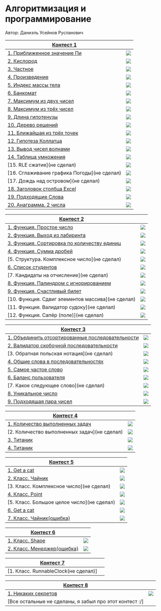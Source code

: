 # Алгоритмизация и программирование

Автор: Даниэль Усейнов Русланович

|[Контест 1](https://contest.yandex.ru/contest/52142/problems/) |  |
| --- | :-: |
| [1. Приближенное значение Пи](https://github.com/gingerrooty/CFU-FTI-PI-231-2-/blob/3ef7f201c1cf5e027e897eb8a4ddfcd8f0cc7769/course_01/contest_01/01.cpp) | ![](https://raw.githubusercontent.com/VladimirChabanov/alg_and_prog_2023_prt/main/img/cpp.png) |
| [2. Кислород](https://github.com/gingerrooty/CFU-FTI-PI-231-2-/blob/5d7c8d6dbe7814364d4cbf91db387d6dba2edfc9/course_01/contest_01/02.go) | ![](https://raw.githubusercontent.com/VladimirChabanov/alg_and_prog_2023_prt/main/img/go.png) |
| [3. Частное](https://github.com/gingerrooty/CFU-FTI-PI-231-2-/blob/5d7c8d6dbe7814364d4cbf91db387d6dba2edfc9/course_01/contest_01/03.cpp) | ![](https://raw.githubusercontent.com/VladimirChabanov/alg_and_prog_2023_prt/main/img/cpp.png) |
| [4. Произведение](https://github.com/gingerrooty/CFU-FTI-PI-231-2-/blob/5d7c8d6dbe7814364d4cbf91db387d6dba2edfc9/course_01/contest_01/04.go) | ![](https://raw.githubusercontent.com/VladimirChabanov/alg_and_prog_2023_prt/main/img/go.png) |
| [5. Индекс массы тела](https://github.com/gingerrooty/CFU-FTI-PI-231-2-/blob/f1a30546298c5f8b7be6fa3d9424b2fa73f0c9e0/course_01/contest_01/05.cpp) | ![](https://raw.githubusercontent.com/VladimirChabanov/alg_and_prog_2023_prt/main/img/cpp.png) |
| [6. Банкомат](https://github.com/gingerrooty/CFU-FTI-PI-231-2-/blob/f1a30546298c5f8b7be6fa3d9424b2fa73f0c9e0/course_01/contest_01/06.go) | ![](https://raw.githubusercontent.com/VladimirChabanov/alg_and_prog_2023_prt/main/img/go.png) |
| [7. Максимум из двух чисел](https://github.com/gingerrooty/CFU-FTI-PI-231-2-/blob/f1a30546298c5f8b7be6fa3d9424b2fa73f0c9e0/course_01/contest_01/07.cpp) | ![](https://raw.githubusercontent.com/VladimirChabanov/alg_and_prog_2023_prt/main/img/cpp.png) |
| [8. Максимум из трёх чисел](https://github.com/gingerrooty/CFU-FTI-PI-231-2-/blob/f1a30546298c5f8b7be6fa3d9424b2fa73f0c9e0/course_01/contest_01/08.go) | ![](https://raw.githubusercontent.com/VladimirChabanov/alg_and_prog_2023_prt/main/img/go.png) |
| [9. Длина гипотенузы](https://github.com/gingerrooty/CFU-FTI-PI-231-2-/blob/f1a30546298c5f8b7be6fa3d9424b2fa73f0c9e0/course_01/contest_01/09.cpp) | ![](https://raw.githubusercontent.com/VladimirChabanov/alg_and_prog_2023_prt/main/img/cpp.png) |
| [10. Дерево решений](https://github.com/gingerrooty/CFU-FTI-PI-231-2-/blob/f1a30546298c5f8b7be6fa3d9424b2fa73f0c9e0/course_01/contest_01/10.go) | ![](https://raw.githubusercontent.com/VladimirChabanov/alg_and_prog_2023_prt/main/img/go.png) |
| [11. Ближайшая из трёх точек](https://github.com/gingerrooty/CFU-FTI-PI-231-2-/blob/f1a30546298c5f8b7be6fa3d9424b2fa73f0c9e0/course_01/contest_01/11.cpp) | ![](https://raw.githubusercontent.com/VladimirChabanov/alg_and_prog_2023_prt/main/img/cpp.png) |
| [12. Гипотеза Коллатца](https://github.com/gingerrooty/CFU-FTI-PI-231-2-/blob/f1a30546298c5f8b7be6fa3d9424b2fa73f0c9e0/course_01/contest_01/12.go) | ![](https://raw.githubusercontent.com/VladimirChabanov/alg_and_prog_2023_prt/main/img/go.png) |
| [13. Вывод чисел волнами](https://github.com/gingerrooty/CFU-FTI-PI-231-2-/blob/f1a30546298c5f8b7be6fa3d9424b2fa73f0c9e0/course_01/contest_01/13.cpp) | ![](https://raw.githubusercontent.com/VladimirChabanov/alg_and_prog_2023_prt/main/img/cpp.png) |
| [14. Таблица умножения](https://github.com/gingerrooty/CFU-FTI-PI-231-2-/blob/f1a30546298c5f8b7be6fa3d9424b2fa73f0c9e0/course_01/contest_01/14.go) | ![](https://raw.githubusercontent.com/VladimirChabanov/alg_and_prog_2023_prt/main/img/go.png) |
| [15. RLE сжатие](не сделал) | ![](https://raw.githubusercontent.com/VladimirChabanov/alg_and_prog_2023_prt/main/img/cpp.png) |
| [16. Сглаживание графика Погоды](не сделал) | ![](https://raw.githubusercontent.com/VladimirChabanov/alg_and_prog_2023_prt/main/img/go.png) |
| [17. Дождь над островом](не сделал) | ![](https://raw.githubusercontent.com/VladimirChabanov/alg_and_prog_2023_prt/main/img/cpp.png) |
| [18. Заголовок столбца Excel](https://github.com/gingerrooty/CFU-FTI-PI-231-2-/blob/f1a30546298c5f8b7be6fa3d9424b2fa73f0c9e0/course_01/contest_01/18.cpp) | ![](https://raw.githubusercontent.com/VladimirChabanov/alg_and_prog_2023_prt/main/img/cpp.png) |
| [19. Подходящие Слова](https://github.com/gingerrooty/CFU-FTI-PI-231-2-/blob/f1a30546298c5f8b7be6fa3d9424b2fa73f0c9e0/course_01/contest_01/19.cpp) | ![](https://raw.githubusercontent.com/VladimirChabanov/alg_and_prog_2023_prt/main/img/cpp.png) |
| [20. Анаграмма. 2 числа](https://github.com/gingerrooty/CFU-FTI-PI-231-2-/blob/f1a30546298c5f8b7be6fa3d9424b2fa73f0c9e0/course_01/contest_01/20.cpp) | ![](https://raw.githubusercontent.com/VladimirChabanov/alg_and_prog_2023_prt/main/img/cpp.png) |

|[Контест 2](https://contest.yandex.ru/contest/52676/problems/) |  |
| --- | :-: |
| [1. Функция. Простое число](https://github.com/gingerrooty/CFU-FTI-PI-231-2-/blob/2e24c44ae68d6934c80880085ce670c72640c155/course_01/contest_02/01.cpp) | ![](https://raw.githubusercontent.com/VladimirChabanov/alg_and_prog_2023_prt/main/img/cpp.png) |
| [2. Функция. Выход из лабиринта](https://github.com/gingerrooty/CFU-FTI-PI-231-2-/blob/2e24c44ae68d6934c80880085ce670c72640c155/course_01/contest_02/02.cpp) | ![](https://raw.githubusercontent.com/VladimirChabanov/alg_and_prog_2023_prt/main/img/cpp.png) |
| [3. Функция. Сортировка по количеству единиц](https://github.com/gingerrooty/CFU-FTI-PI-231-2-/blob/2e24c44ae68d6934c80880085ce670c72640c155/course_01/contest_02/03.cpp) | ![](https://raw.githubusercontent.com/VladimirChabanov/alg_and_prog_2023_prt/main/img/cpp.png) |
| [4. Функция. Сумма дробей](https://github.com/gingerrooty/CFU-FTI-PI-231-2-/blob/2e24c44ae68d6934c80880085ce670c72640c155/course_01/contest_02/04.cpp) | ![](https://raw.githubusercontent.com/VladimirChabanov/alg_and_prog_2023_prt/main/img/cpp.png) |
| [5. Структура. Комплексное число](не сделал) | ![](https://raw.githubusercontent.com/VladimirChabanov/alg_and_prog_2023_prt/main/img/cpp.png) |
| [6. Список студентов](https://github.com/gingerrooty/CFU-FTI-PI-231-2-/blob/2e24c44ae68d6934c80880085ce670c72640c155/course_01/contest_02/06.cpp) | ![](https://raw.githubusercontent.com/VladimirChabanov/alg_and_prog_2023_prt/main/img/cpp.png) |
| [7. Кандидаты на отчисление](не сделал) | ![](https://raw.githubusercontent.com/VladimirChabanov/alg_and_prog_2023_prt/main/img/cpp.png) |
| [8. Функция. Палиндром с игнорированием](https://github.com/gingerrooty/CFU-FTI-PI-231-2-/blob/2e24c44ae68d6934c80880085ce670c72640c155/course_01/contest_02/08.go) | ![](https://raw.githubusercontent.com/VladimirChabanov/alg_and_prog_2023_prt/main/img/go.png) |
| [9. Функция. Счастливый билет](https://github.com/gingerrooty/CFU-FTI-PI-231-2-/blob/2e24c44ae68d6934c80880085ce670c72640c155/course_01/contest_02/09.go) | ![](https://raw.githubusercontent.com/VladimirChabanov/alg_and_prog_2023_prt/main/img/go.png) |
| [10. Функция. Сдвиг элементов массива](не сделал) | ![](https://raw.githubusercontent.com/VladimirChabanov/alg_and_prog_2023_prt/main/img/go.png) |
| [11. Функция. Валидатор судоку](не сделал) | ![](https://raw.githubusercontent.com/VladimirChabanov/alg_and_prog_2023_prt/main/img/go.png) |
| [12. Функция. Сапёр (поле)](не сделал) | ![](https://raw.githubusercontent.com/VladimirChabanov/alg_and_prog_2023_prt/main/img/go.png) |

|[Контест 3](https://contest.yandex.ru/contest/53504/problems/) |  |
| --- | :-: |
| [1. Объединить отсортированные последовательности](https://github.com/gingerrooty/CFU-FTI-PI-231-2-/blob/4cd0d9b8aca8ac10889a3036147ab78ed2f586b9/course_01/contest_03/01.cpp) | ![](https://raw.githubusercontent.com/VladimirChabanov/alg_and_prog_2023_prt/main/img/cpp.png) |
| [2. Валидатор скобочной последовательности](https://github.com/gingerrooty/CFU-FTI-PI-231-2-/blob/4cd0d9b8aca8ac10889a3036147ab78ed2f586b9/course_01/contest_03/02.cpp) | ![](https://raw.githubusercontent.com/VladimirChabanov/alg_and_prog_2023_prt/main/img/cpp.png) |
| [3. Обратная польская нотация](не сделал) | ![](https://raw.githubusercontent.com/VladimirChabanov/alg_and_prog_2023_prt/main/img/cpp.png) |
| [4. Общие слова в последовательностях](https://github.com/gingerrooty/CFU-FTI-PI-231-2-/blob/4cd0d9b8aca8ac10889a3036147ab78ed2f586b9/course_01/contest_03/04.cpp) | ![](https://raw.githubusercontent.com/VladimirChabanov/alg_and_prog_2023_prt/main/img/cpp.png) |
| [5. Самое частое слово](https://github.com/gingerrooty/CFU-FTI-PI-231-2-/blob/4cd0d9b8aca8ac10889a3036147ab78ed2f586b9/course_01/contest_03/05.cpp) | ![](https://raw.githubusercontent.com/VladimirChabanov/alg_and_prog_2023_prt/main/img/cpp.png) |
| [6. Баланс пользователя](https://github.com/gingerrooty/CFU-FTI-PI-231-2-/blob/4cd0d9b8aca8ac10889a3036147ab78ed2f586b9/course_01/contest_03/06.cpp) | ![](https://raw.githubusercontent.com/VladimirChabanov/alg_and_prog_2023_prt/main/img/cpp.png) |
| [7. Какое следующее слово](не сделал) | ![](https://raw.githubusercontent.com/VladimirChabanov/alg_and_prog_2023_prt/main/img/cpp.png) |
| [8. Уникальное число](https://github.com/gingerrooty/CFU-FTI-PI-231-2-/blob/4cd0d9b8aca8ac10889a3036147ab78ed2f586b9/course_01/contest_03/08.go) | ![](https://raw.githubusercontent.com/VladimirChabanov/alg_and_prog_2023_prt/main/img/go.png) |
| [9. Подходящая пара чисел](https://github.com/gingerrooty/CFU-FTI-PI-231-2-/blob/4cd0d9b8aca8ac10889a3036147ab78ed2f586b9/course_01/contest_03/09.go) | ![](https://raw.githubusercontent.com/VladimirChabanov/alg_and_prog_2023_prt/main/img/go.png) |

|[Контест 4](https://contest.yandex.ru/contest/54625/problems/) |  |
| --- | :-: |
| [1. Количество выполненных задач](https://github.com/gingerrooty/CFU-FTI-PI-231-2-/blob/28ff887dd1a1f8ff5bfc7c5030f54369c392ae2e/course_01/contest_04/01/01.go) | ![](https://raw.githubusercontent.com/VladimirChabanov/alg_and_prog_2023_prt/main/img/go.png) |
| [2. Количество выполненных задач](не сделал) | ![](https://raw.githubusercontent.com/VladimirChabanov/alg_and_prog_2023_prt/main/img/cpp.png) |
| [3. Титаник](https://github.com/gingerrooty/CFU-FTI-PI-231-2-/blob/28ff887dd1a1f8ff5bfc7c5030f54369c392ae2e/course_01/contest_04/03/Titanic.cpp) | ![](https://raw.githubusercontent.com/VladimirChabanov/alg_and_prog_2023_prt/main/img/cpp.png) |
| [4. Титаник](https://github.com/gingerrooty/CFU-FTI-PI-231-2-/blob/28ff887dd1a1f8ff5bfc7c5030f54369c392ae2e/course_01/contest_04/04/Titanic.go) | ![](https://raw.githubusercontent.com/VladimirChabanov/alg_and_prog_2023_prt/main/img/go.png) |

|[Контест 5](https://contest.yandex.ru/contest/55465/problems/) |  |
| --- | :-: |
| [1. Get a cat](https://github.com/gingerrooty/CFU-FTI-PI-231-2-/blob/00411aaea8a0548fc708b08c2dd82f0e5b912e7c/course_01/contest_05/01.cpp) | ![](https://raw.githubusercontent.com/VladimirChabanov/alg_and_prog_2023_prt/main/img/cpp.png) |
| [2. Класс. Чайник](https://github.com/gingerrooty/CFU-FTI-PI-231-2-/blob/00411aaea8a0548fc708b08c2dd82f0e5b912e7c/course_01/contest_05/02.cpp) | ![](https://raw.githubusercontent.com/VladimirChabanov/alg_and_prog_2023_prt/main/img/cpp.png) |
| [3. Класс. Комплексное число](не сделал) | ![](https://raw.githubusercontent.com/VladimirChabanov/alg_and_prog_2023_prt/main/img/cpp.png) |
| [4. Класс. Point](https://github.com/gingerrooty/CFU-FTI-PI-231-2-/blob/00411aaea8a0548fc708b08c2dd82f0e5b912e7c/course_01/contest_05/04/04.cpp) | ![](https://raw.githubusercontent.com/VladimirChabanov/alg_and_prog_2023_prt/main/img/cpp.png) |
| [5. Класс. Большое целое число](не сделал) | ![](https://raw.githubusercontent.com/VladimirChabanov/alg_and_prog_2023_prt/main/img/cpp.png) |
| [6. Get a cat](https://github.com/gingerrooty/CFU-FTI-PI-231-2-/blob/00411aaea8a0548fc708b08c2dd82f0e5b912e7c/course_01/contest_05/06.go) | ![](https://raw.githubusercontent.com/VladimirChabanov/alg_and_prog_2023_prt/main/img/go.png) |
| [7. Класс. Чайник(ошибка)](https://github.com/gingerrooty/CFU-FTI-PI-231-2-/blob/00411aaea8a0548fc708b08c2dd82f0e5b912e7c/course_01/contest_05/07(CE).go) | ![](https://raw.githubusercontent.com/VladimirChabanov/alg_and_prog_2023_prt/main/img/go.png) |

|[Контест 6](https://contest.yandex.ru/contest/55918/problems/) |  |
| --- | :-: |
| [1. Класс. Shape](https://github.com/gingerrooty/CFU-FTI-PI-231-2-/blob/ebb9b938eab3ce014542671f29ca3c067242fd89/course_01/contest_06/01.cpp) | ![](https://raw.githubusercontent.com/VladimirChabanov/alg_and_prog_2023_prt/main/img/cpp.png) |
| [2. Класс. Менеджер(ошибка)](https://github.com/gingerrooty/CFU-FTI-PI-231-2-/blob/ebb9b938eab3ce014542671f29ca3c067242fd89/course_01/contest_06/02.cpp) | ![](https://raw.githubusercontent.com/VladimirChabanov/alg_and_prog_2023_prt/main/img/cpp.png) |

|[Контест 7](https://contest.yandex.ru/contest/56824/problems/) |  |
| --- | :-: |
| [1. Класс. RunnableСlock(не сделал)]

|[Контест 8](https://contest.yandex.ru/contest/57296/problems/) |  |
| --- | :-: |
| [1. Никаких секретов](https://github.com/gingerrooty/CFU-FTI-PI-231-2-/blob/c7cea97450cce367dd9d8d4290ce4c6153453013/course_01/contest_08/01.cpp) | ![](https://raw.githubusercontent.com/VladimirChabanov/alg_and_prog_2023_prt/main/img/cpp.png) |
| [Все остальные не сделаны, я забыл про этот контест :/]
